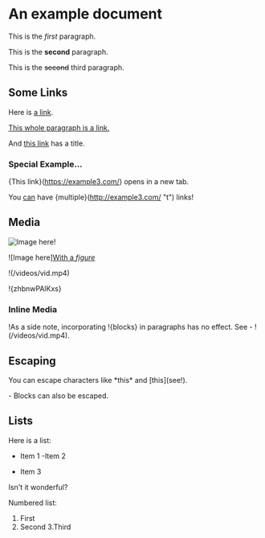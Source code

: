 # An example document

This is the *first* paragraph.

This is the **second** paragraph.

This is the ~~second~~ third paragraph.

## Some Links

Here is [a link](https://example.com/).

[This whole paragraph is a link.](https://example2.com/)

And [this link](https://example2.com/ "title") has a title.

### Special Example...

{This link}(https://example3.com/) opens in a new tab.

You [can](https://example.com/) have {multiple}(http://example3.com/ "t") links!

## Media

![Image here!](/images/logo.png)

![Image here][With a *figure*](/images/logo.png)

!(/videos/vid.mp4)

!{zhbnwPAlKxs}

### Inline Media

\!As a side note, incorporating !{blocks} in paragraphs has no effect. See - !(/videos/vid.mp4).

## Escaping

You can escape characters like \*this\* and \[this](see!).

\- Blocks can also be escaped.

## Lists

Here is a list:

- Item 1
-Item 2

-   Item 3

Isn't it wonderful?

Numbered list:

1.  First
2. Second
3.Third
